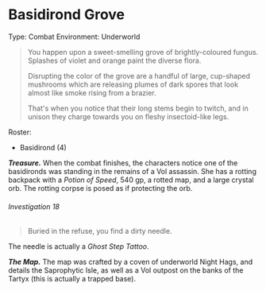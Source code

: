 # Basidirond Grove

Type: Combat
Environment: Underworld

> You happen upon a sweet-smelling grove of brightly-coloured fungus. Splashes of violet and orange paint the diverse flora.
>  
> Disrupting the color of the grove are a handful of large, cup-shaped mushrooms which are releasing plumes of dark spores that look almost like smoke rising from a brazier.
>
> That's when you notice that their long stems begin to twitch, and in unison they charge towards you on fleshy insectoid-like legs.

Roster:
- Basidirond (4)

***Treasure.*** When the combat finishes, the characters notice one of the basidironds was standing in the remains of a Vol assassin. She has a rotting backpack with a *Potion of Speed*, 540 gp, a rotted map, and a large crystal orb. The rotting corpse is posed as if protecting the orb.

###### Investigation 18

> Buried in the refuse, you find a dirty needle.

The needle is actually a *Ghost Step Tattoo*.

***The Map.*** The map was crafted by a coven of underworld Night Hags, and details the Saprophytic Isle, as well as a Vol outpost on the banks of the Tartyx (this is actually a trapped base).